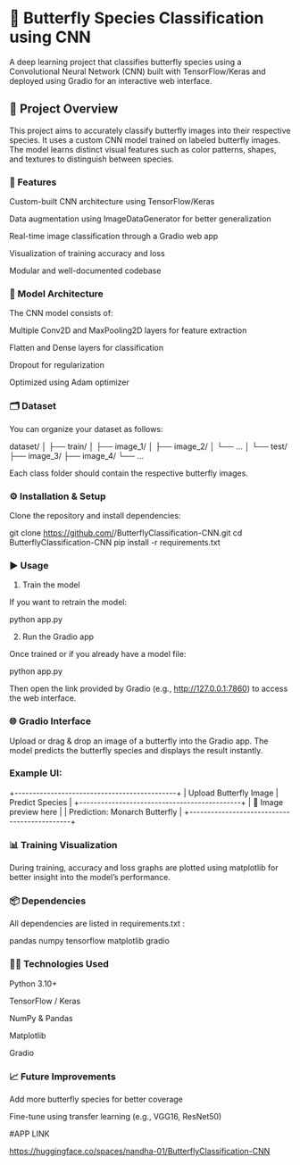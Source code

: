 # 🦋 Butterfly Species Classification using CNN

A deep learning project that classifies butterfly species using a Convolutional Neural Network (CNN) built with TensorFlow/Keras and deployed using Gradio for an interactive web interface.

## 📘 Project Overview

This project aims to accurately classify butterfly images into their respective species. It uses a custom CNN model trained on labeled butterfly images. The model learns distinct visual features such as color patterns, shapes, and textures to distinguish between species.

### 🚀 Features

Custom-built CNN architecture using TensorFlow/Keras

Data augmentation using ImageDataGenerator for better generalization

Real-time image classification through a Gradio web app

Visualization of training accuracy and loss

Modular and well-documented codebase

### 🧠 Model Architecture

The CNN model consists of:

Multiple Conv2D and MaxPooling2D layers for feature extraction

Flatten and Dense layers for classification

Dropout for regularization

Optimized using Adam optimizer

### 🗂️ Dataset

You can organize your dataset as follows:

dataset/
│
├── train/
│   ├── image_1/
│   ├── image_2/
│   └── ...
│
└── test/
    ├── image_3/
    ├── image_4/
    └── ...


Each class folder should contain the respective butterfly images.

### ⚙️ Installation & Setup

Clone the repository and install dependencies:

git clone https://github.com/<your-username>/ButterflyClassification-CNN.git
cd ButterflyClassification-CNN
pip install -r requirements.txt

### ▶️ Usage
1. Train the model

If you want to retrain the model:

python app.py

2. Run the Gradio app

Once trained or if you already have a model file:

python app.py


Then open the link provided by Gradio (e.g., http://127.0.0.1:7860) to access the web interface.

### 🌐 Gradio Interface

Upload or drag & drop an image of a butterfly into the Gradio app.
The model predicts the butterfly species and displays the result instantly.

### Example UI:

+---------------------------------------------+
| Upload Butterfly Image  | Predict Species  |
+---------------------------------------------+
| 🦋 Image preview here                     |
| Prediction: Monarch Butterfly              |
+---------------------------------------------+

### 📊 Training Visualization

During training, accuracy and loss graphs are plotted using matplotlib for better insight into the model’s performance.

### 📦 Dependencies

All dependencies are listed in requirements.txt
:

pandas
numpy
tensorflow
matplotlib
gradio

### 🧑‍💻 Technologies Used

Python 3.10+

TensorFlow / Keras

NumPy & Pandas

Matplotlib

Gradio

### 📈 Future Improvements

Add more butterfly species for better coverage

Fine-tune using transfer learning (e.g., VGG16, ResNet50)

#APP LINK

https://huggingface.co/spaces/nandha-01/ButterflyClassification-CNN
